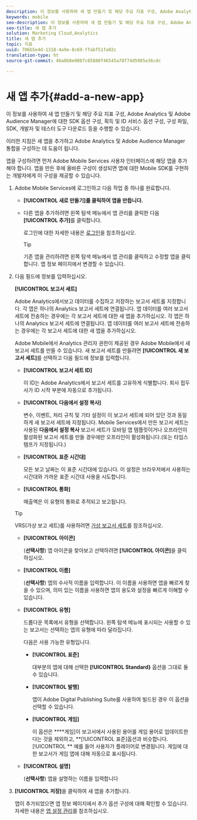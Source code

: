 ```yaml
---
description: 이 정보를 사용하여 새 앱 만들기 및 해당 주요 지표 구성, Adobe Analytics 및 Adobe Audience Manager에 대한 SDK 옵션 구성, 획득 및 ID 서비스 옵션 구성, 구성 파일, SDK, 개발자 및 테스터 도구 다운로드 등을 수행할 수 있습니다.
keywords: mobile
seo-description: 이 정보를 사용하여 새 앱 만들기 및 해당 주요 지표 구성, Adobe Analytics 및 Adobe Audience Manager에 대한 SDK 옵션 구성, 획득 및 ID 서비스 옵션 구성, 구성 파일, SDK, 개발자 및 테스터 도구 다운로드 등을 수행할 수 있습니다.
seo-title: 새 앱 추가
solution: Marketing Cloud,Analytics
title: 새 앱 추가
topic: 지표
uuid: 706b5e4d-1318-4a9e-8c69-ffabf51fa02c
translation-type: ht
source-git-commit: 46a0b8e0087c65880f46545a78f74d5985e36cdc

---
```



# 새 앱 추가{#add-a-new-app}

이 정보를 사용하여 새 앱 만들기 및 해당 주요 지표 구성, Adobe Analytics 및 Adobe Audience Manager에 대한 SDK 옵션 구성, 획득 및 ID 서비스 옵션 구성, 구성 파일, SDK, 개발자 및 테스터 도구 다운로드 등을 수행할 수 있습니다.

이러한 지침은 새 앱을 추가하고 Adobe Analytics 및 Adobe Audience Manager 통합을 구성하는 데 도움이 됩니다.

앱을 구성하려면 먼저 Adobe Mobile Services 사용자 인터페이스에 해당 앱을 추가해야 합니다. 앱을 만든 후에 올바른 구성이 생성되면 앱에 대한 Mobile SDK를 구현하는 개발자에게 이 구성을 제공할 수 있습니다.

1. Adobe Mobile Services에 로그인하고 다음 작업 중 하나를 완료합니다. 

   * **[!UICONTROL 새로 만들기]를 클릭하여 앱을 만듭니다.**
   * 다른 앱을 추가하려면 왼쪽 탐색 메뉴에서 앱 관리를 클릭한 다음 **[!UICONTROL 추가]**&#x200B;를 클릭합니다.

      로그인에 대한 자세한 내용은 [로그인](/help/using/gs/gs-signin.md)을 참조하십시오.

      >[!TIP]
      >
      >기존 앱을 관리하려면 왼쪽 탐색 메뉴에서 앱 관리를 클릭하고 수정할 앱을 클릭합니다. 앱 정보 페이지에서 변경할 수 있습니다.

1. 다음 필드에 정보를 입력하십시오.

   **[!UICONTROL 보고서 세트]**

   Adobe Analytics에서보고 데이터를 수집하고 저장하는 보고서 세트를 지정합니다. 각 앱은 하나의 Analytics 보고서 세트에 연결됩니다. 앱 데이터를 여러 보고서 세트에 전송하는 경우에는 각 보고서 세트에 대한 새 앱을 추가하십시오. 각 앱은 하나의 Analytics 보고서 세트에 연결됩니다. 앱 데이터를 여러 보고서 세트에 전송하는 경우에는 각 보고서 세트에 대한 새 앱을 추가하십시오.

   Adobe Mobile에서 Analytics 관리자 권한이 제공된 경우 Adobe Mobile에서 새 보고서 세트를 만들 수 있습니다. 새 보고서 세트를 만들려면 **[!UICONTROL 새 보고서 세트]**&#x200B;를 선택하고 다음 필드에 정보를 입력합니다.

   * **[!UICONTROL 보고서 세트 ID]**

      이 ID는 Adobe Analytics에서 보고서 세트를 고유하게 식별합니다. 회사 접두사가 ID 시작 부분에 자동으로 추가됩니다.

   * **[!UICONTROL 다음에서 설정 복사]**

      변수, 이벤트, 처리 규칙 및 기타 설정이 이 보고서 세트에 되어 있던 것과 동일하게 새 보고서 세트에 지정됩니다. Mobile Services에서 만든 보고서 세트는 사용된 **다음에서 설정 복사** 보고서 세트가 모바일 앱 템플릿이거나 오프라인이 활성화된 보고서 세트를 만들 경우에만 오프라인이 활성화됩니다.(또는 타임스탬프가 지정됩니다.)

   * **[!UICONTROL 표준 시간대]**

      모든 보고 날짜는 이 표준 시간대에 있습니다. 이 설정은 브라우저에서 사용하는 시간대와 가까운 표준 시간대 사용을 시도합니다.

   * **[!UICONTROL 통화]**

      매출액은 이 유형의 통화로 추적되고 보고됩니다.
   >[!TIP]
   >
   >VRS(가상 보고 세트)를 사용하려면 [가상 보고서 세트](/help/using/manage-apps/c-mob-vrs.md)를 참조하십시오.

   * **[!UICONTROL 아이콘]**

      (**선택사항**) 앱 아이콘을 찾아보고 선택하려면 **[!UICONTROL 아이콘]**&#x200B;을 클릭하십시오.

   * **[!UICONTROL 이름]**

      (**선택사항**) 앱의 수사적 이름을 입력합니다. 이 이름을 사용하면 앱을 빠르게 찾을 수 있으며, 의미 있는 이름을 사용하면 앱의 용도와 설정을 빠르게 이해할 수 있습니다.

   * **[!UICONTROL 유형]**

      드롭다운 목록에서 유형을 선택합니다. 왼쪽 탐색 메뉴에 표시되는 사용할 수 있는 보고서는 선택하는 앱의 유형에 따라 달라집니다.

      다음은 사용 가능한 유형입니다.

      * **[!UICONTROL 표준]**

         대부분의 앱에 대해 선택한 **[!UICONTROL Standard}** 옵션을 그대로 둘 수 있습니다.

      * **[!UICONTROL 발행]**

         앱이 Adobe Digital Publishing Suite를 사용하여 빌드된 경우 이 옵션을 선택할 수 있습니다.

      * **[!UICONTROL 게임]**

         이 옵션은 ****&#x200B;게임]이 보고서에서 사용된 용어를 게임 용어로 업데이트한다는 것을 제외하고, **[!UICONTROL 표준]옵션과 비슷합니다.[!UICONTROL ** 예를 들어 사용자가 플레이어로 변경됩니다. 게임에 대한 보고서가 게임 앱에 대해 자동으로 표시됩니다.
   * **[!UICONTROL 설명]**

      (**선택사항**) 앱을 설명하는 이름을 입력합니다



1. **[!UICONTROL 저장]**&#x200B;을 클릭하여 새 앱을 추가합니다.

   앱이 추가되었으면 앱 정보 페이지에서 추가 옵션 구성에 대해 확인할 수 있습니다. 자세한 내용은 [앱 설정 관리](/help/using/c-manage-app-settings/c-manage-app-settings.md)를 참조하십시오.
